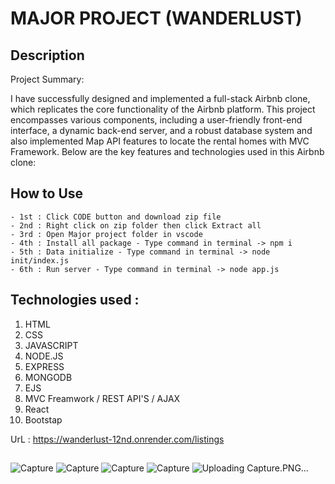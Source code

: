 # MAJOR PROJECT (WANDERLUST)

## Description
Project Summary:

I have successfully designed and implemented a full-stack Airbnb clone, which replicates the core functionality of the Airbnb platform. This project encompasses various components, including a user-friendly front-end interface, a dynamic back-end server, and a robust database system and also implemented Map API features to locate the rental homes with MVC Framework. Below are the key features and technologies used in this Airbnb clone:
### 

## How to Use
    - 1st : Click CODE button and download zip file
    - 2nd : Right click on zip folder then click Extract all 
    - 3rd : Open Major project folder in vscode 
    - 4th : Install all package - Type command in terminal -> npm i
    - 5th : Data initialize - Type command in terminal -> node init/index.js
    - 6th : Run server - Type command in terminal -> node app.js

## Technologies used :
   1. HTML
   2. CSS
   3. JAVASCRIPT
   4. NODE.JS
   5. EXPRESS
   6. MONGODB
   7. EJS
   8.  MVC Freamwork / REST API'S / AJAX
   9.  React
   10.  Bootstap

UrL  : https://wanderlust-12nd.onrender.com/listings
##

![Capture](https://github.com/BhavnaMogha/WanderLust-Airbnb-Clone-Project/assets/82330563/ab22543a-4643-483b-bb54-8b891453dac8)
![Capture](https://github.com/BhavnaMogha/WanderLust-Airbnb-Clone-Project/assets/82330563/ed8e0a14-5b08-492f-b640-67988a1c9afa)
![Capture](https://github.com/BhavnaMogha/WanderLust-Airbnb-Clone-Project/assets/82330563/6ac9f88e-2a39-4be6-a2c7-82b333b8a8c4)
![Capture](https://github.com/BhavnaMogha/WanderLust-Airbnb-Clone-Project/assets/82330563/b024444e-154d-4319-84ea-269d4d3bdfa2)
![Uploading Capture.PNG…]()

